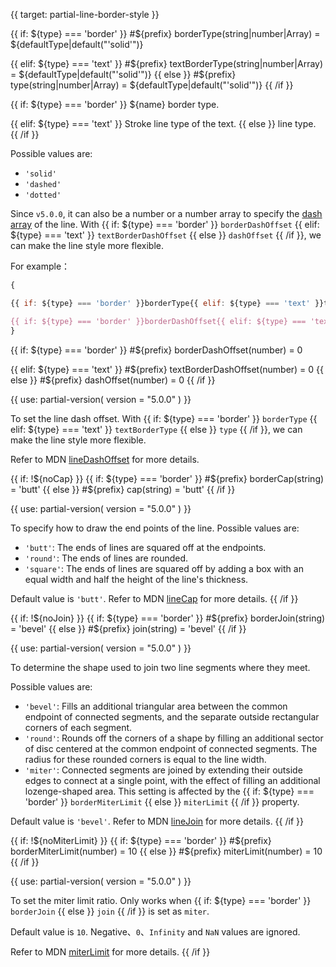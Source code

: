 
{{ target: partial-line-border-style }}

{{ if: ${type} === 'border' }}
#${prefix} borderType(string|number|Array) = ${defaultType|default("'solid'")}

{{ elif: ${type} === 'text' }}
#${prefix} textBorderType(string|number|Array) = ${defaultType|default("'solid'")}
{{ else }}
#${prefix} type(string|number|Array) = ${defaultType|default("'solid'")}
{{ /if }}

<ExampleUIControlEnum default="solid" options="solid,dashed,dotted" />

{{ if: ${type} === 'border' }}
${name} border type.

{{ elif: ${type} === 'text' }}
Stroke line type of the text.
{{ else }}
line type.
{{ /if }}

Possible values are:
+ `'solid'`
+ `'dashed'`
+ `'dotted'`

Since `v5.0.0`, it can also be a number or a number array to specify the [dash array](https://developer.mozilla.org/en-US/docs/Web/SVG/Attribute/stroke-dasharray) of the line. With {{ if: ${type} === 'border' }}
`borderDashOffset`
{{ elif: ${type} === 'text' }}
`textBorderDashOffset`
{{ else }}
`dashOffset`
{{ /if }}, we can make the line style more flexible.

For example：
```js
{

{{ if: ${type} === 'border' }}borderType{{ elif: ${type} === 'text' }}textBorderType{{ else }}type{{ /if }}: [5, 10],

{{ if: ${type} === 'border' }}borderDashOffset{{ elif: ${type} === 'text' }}textBorderDashOffset{{ else }}dashOffset{{ /if }}: 5
}
```

{{ if: ${type} === 'border' }}
#${prefix} borderDashOffset(number) = 0

{{ elif: ${type} === 'text' }}
#${prefix} textBorderDashOffset(number) = 0
{{ else }}
#${prefix} dashOffset(number) = 0
{{ /if }}

{{ use: partial-version(
    version = "5.0.0"
) }}

<ExampleUIControlNumber min="0" step="1" default="0" />

To set the line dash offset. With {{ if: ${type} === 'border' }}
`borderType`
{{ elif: ${type} === 'text' }}
`textBorderType`
{{ else }}
`type`
{{ /if }}, we can make the line style more flexible.

Refer to MDN [lineDashOffset](https://developer.mozilla.org/en-US/docs/Web/API/CanvasRenderingContext2D/lineDashOffset) for more details.

{{ if: !${noCap} }}
{{ if: ${type} === 'border' }}
#${prefix} borderCap(string) = 'butt'
{{ else }}
#${prefix} cap(string) = 'butt'
{{ /if }}

{{ use: partial-version(
    version = "5.0.0"
) }}

<ExampleUIControlEnum default="butt" options="butt,round,square" />

To specify how to draw the end points of the line.
Possible values are:
+ `'butt'`: The ends of lines are squared off at the endpoints.
+ `'round'`: The ends of lines are rounded.
+ `'square'`: The ends of lines are squared off by adding a box with an equal width and half the height of the line's thickness.

Default value is `'butt'`. Refer to MDN [lineCap](https://developer.mozilla.org/en-US/docs/Web/API/CanvasRenderingContext2D/lineCap) for more details.
{{ /if }}

{{ if: !${noJoin} }}
{{ if: ${type} === 'border' }}
#${prefix} borderJoin(string) = 'bevel'
{{ else }}
#${prefix} join(string) = 'bevel'
{{ /if }}

{{ use: partial-version(
    version = "5.0.0"
) }}

<ExampleUIControlEnum default="bevel" options="bevel,round,miter" />

To determine the shape used to join two line segments where they meet.

Possible values are:
+ `'bevel'`: Fills an additional triangular area between the common endpoint of connected segments, and the separate outside rectangular corners of each segment.
+ `'round'`: Rounds off the corners of a shape by filling an additional sector of disc centered at the common endpoint of connected segments. The radius for these rounded corners is equal to the line width.
+ `'miter'`: Connected segments are joined by extending their outside edges to connect at a single point, with the effect of filling an additional lozenge-shaped area. This setting is affected by the {{ if: ${type} === 'border' }}
`borderMiterLimit`
{{ else }}
`miterLimit`
{{ /if }} property.

Default value is `'bevel'`. Refer to MDN [lineJoin](https://developer.mozilla.org/en-US/docs/Web/API/CanvasRenderingContext2D/lineJoin) for more details.
{{ /if }}

{{ if: !${noMiterLimit} }}
{{ if: ${type} === 'border' }}
#${prefix} borderMiterLimit(number) = 10
{{ else }}
#${prefix} miterLimit(number) = 10
{{ /if }}

{{ use: partial-version(
    version = "5.0.0"
) }}

<ExampleUIControlNumber min="0" step="1" default="10" />

To set the miter limit ratio. Only works when {{ if: ${type} === 'border' }}
`borderJoin`
{{ else }}
`join`
{{ /if }} is set as `miter`.

Default value is `10`. Negative、`0`、`Infinity` and `NaN` values are ignored.

Refer to MDN [miterLimit](https://developer.mozilla.org/en-US/docs/Web/API/CanvasRenderingContext2D/miterLimit) for more details.
{{ /if }}

